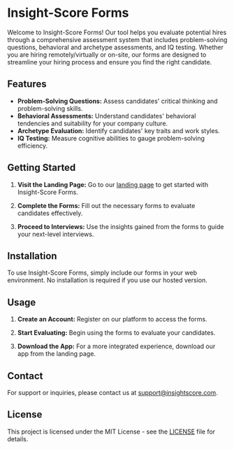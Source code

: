 # Insight-Score Forms

Welcome to Insight-Score Forms! Our tool helps you evaluate potential hires through a comprehensive assessment system that includes problem-solving questions, behavioral and archetype assessments, and IQ testing. Whether you are hiring remotely/virtually or on-site, our forms are designed to streamline your hiring process and ensure you find the right candidate.

## Features

- **Problem-Solving Questions:** Assess candidates' critical thinking and problem-solving skills.
- **Behavioral Assessments:** Understand candidates' behavioral tendencies and suitability for your company culture.
- **Archetype Evaluation:** Identify candidates' key traits and work styles.
- **IQ Testing:** Measure cognitive abilities to gauge problem-solving efficiency.

## Getting Started

1. **Visit the Landing Page:**
   Go to our [landing page](index.html) to get started with Insight-Score Forms.

2. **Complete the Forms:**
   Fill out the necessary forms to evaluate candidates effectively. 

3. **Proceed to Interviews:**
   Use the insights gained from the forms to guide your next-level interviews.

## Installation

To use Insight-Score Forms, simply include our forms in your web environment. No installation is required if you use our hosted version.

## Usage

1. **Create an Account:**
   Register on our platform to access the forms.

2. **Start Evaluating:**
   Begin using the forms to evaluate your candidates.

3. **Download the App:**
   For a more integrated experience, download our app from the landing page.

## Contact

For support or inquiries, please contact us at support@insightscore.com.

## License

This project is licensed under the MIT License - see the [LICENSE](LICENSE) file for details.

